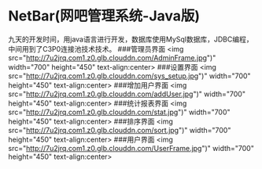 # NetBar(网吧管理系统-Java版)
九天的开发时间，用java语言进行开发，数据库使用MySql数据库，JDBC编程，中间用到了C3P0连接池技术技术。
###管理员界面
<img src="http://7u2jrq.com1.z0.glb.clouddn.com/AdminFrame.jpg")" width="700" height="450" text-align:center> 
###设置界面
<img src="http://7u2jrq.com1.z0.glb.clouddn.com/sys_setup.jpg")" width="700" height="450" text-align:center> 
###增加用户界面
<img src="http://7u2jrq.com1.z0.glb.clouddn.com/addUser.jpg")" width="700" height="450" text-align:center> 
###统计报表界面
<img src="http://7u2jrq.com1.z0.glb.clouddn.com/stat.jpg")" width="700" height="450" text-align:center> 
###排序界面
<img src="http://7u2jrq.com1.z0.glb.clouddn.com/sort.jpg")" width="700" height="450" text-align:center> 
###用户界面
<img src="http://7u2jrq.com1.z0.glb.clouddn.com/UserFrame.jpg")" width="700" height="450" text-align:center> 
